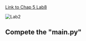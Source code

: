 
[Link to Chap 5 Lab8](https://docs.google.com/presentation/d/1r3h2R9JwK9HK_U2Ia-zncL0BSjHV6Giu6ugNJ6yZpgc/edit#slide=id.g16b5233a379_0_64)

![Lab2](https://nimbus-screenshots.s3.amazonaws.com/s/13912d348eaccf92245d07bc4b1fea23.png)

## Compete the "main.py"


